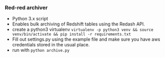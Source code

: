 ### Red-red archiver

* Python 3.x script 
* Enables bulk archiving of Redshift tables using the Redash API.
* create a python3 virtualenv `virtualenv -p python3 venv && source venv/bin/activate && pip install -r requirements.txt`
* Fill out settings.py using the example file and make sure you have aws credentials stored in the usual place.
* run with `python archive.py`